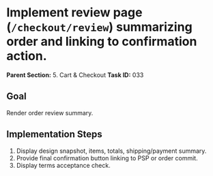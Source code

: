 # Implement review page (`/checkout/review`) summarizing order and linking to confirmation action.

**Parent Section:** 5. Cart & Checkout
**Task ID:** 033

## Goal
Render order review summary.

## Implementation Steps
1. Display design snapshot, items, totals, shipping/payment summary.
2. Provide final confirmation button linking to PSP or order commit.
3. Display terms acceptance check.
